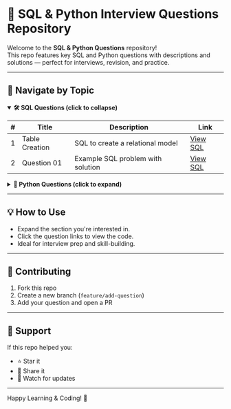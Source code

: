 # 📘 SQL & Python Interview Questions Repository

Welcome to the **SQL & Python Questions** repository!  
This repo features key SQL and Python questions with descriptions and solutions — perfect for interviews, revision, and practice.

---

## 📑 Navigate by Topic

<details open>
  <summary><strong>🛠️ SQL Questions (click to collapse)</strong></summary>

| # | Title            | Description                          | Link                              |
|---|------------------|--------------------------------------|-----------------------------------|
| 1 | Table Creation   | SQL to create a relational model     | [View SQL](../table_creation_table.sql)|
| 2 | Question 01      | Example SQL problem with solution    | [View SQL](../Question_01.sql)     |

</details>

<details>
  <summary><strong>🐍 Python Questions (click to expand)</strong></summary>

| # | Title        | Description                           | Link                            |
|---|--------------|---------------------------------------|---------------------------------|
| 1 | Question 01  | Python coding question with solution  | [View Python](./question_01.py) |

</details>

---

## 💡 How to Use

- Expand the section you're interested in.
- Click the question links to view the code.
- Ideal for interview prep and skill-building.

---

## 🤝 Contributing

1. Fork this repo  
2. Create a new branch (`feature/add-question`)  
3. Add your question and open a PR  

---

## 🌟 Support

If this repo helped you:

- ⭐ Star it  
- 🔁 Share it  
- 🔔 Watch for updates  

---

Happy Learning & Coding! 🚀
